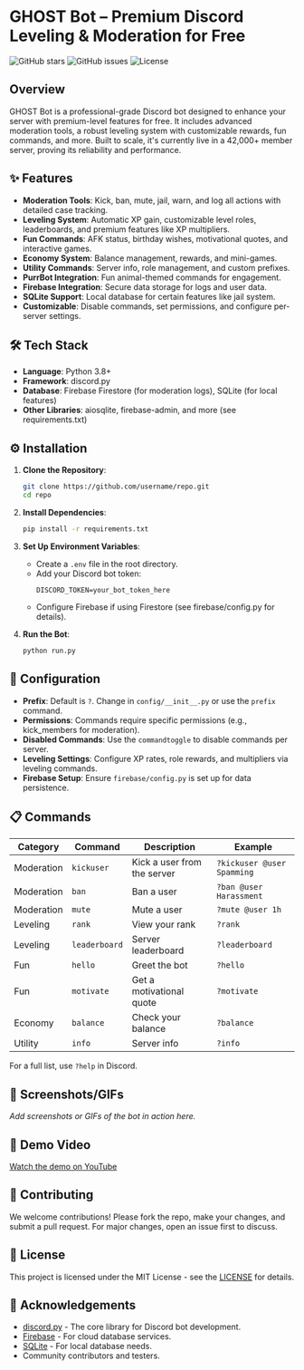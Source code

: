 # GHOST Bot – Premium Discord Leveling & Moderation for Free

![GitHub stars](https://img.shields.io/github/stars/raeesrind/GHOST-BOT.svg)
![GitHub issues](https://img.shields.io/github/issues/raeesrind/GHOST-BOT.svg)
![License](https://img.shields.io/github/license/raeesrind/GHOST-BOT)

## Overview

GHOST Bot is a professional-grade Discord bot designed to enhance your server with premium-level features for free. It includes advanced moderation tools, a robust leveling system with customizable rewards, fun commands, and more. Built to scale, it's currently live in a 42,000+ member server, proving its reliability and performance.

## ✨ Features

- **Moderation Tools**: Kick, ban, mute, jail, warn, and log all actions with detailed case tracking.
- **Leveling System**: Automatic XP gain, customizable level roles, leaderboards, and premium features like XP multipliers.
- **Fun Commands**: AFK status, birthday wishes, motivational quotes, and interactive games.
- **Economy System**: Balance management, rewards, and mini-games.
- **Utility Commands**: Server info, role management, and custom prefixes.
- **PurrBot Integration**: Fun animal-themed commands for engagement.
- **Firebase Integration**: Secure data storage for logs and user data.
- **SQLite Support**: Local database for certain features like jail system.
- **Customizable**: Disable commands, set permissions, and configure per-server settings.

## 🛠️ Tech Stack

- **Language**: Python 3.8+
- **Framework**: discord.py
- **Database**: Firebase Firestore (for moderation logs), SQLite (for local features)
- **Other Libraries**: aiosqlite, firebase-admin, and more (see requirements.txt)

## ⚙️ Installation

1. **Clone the Repository**:
   ```bash
   git clone https://github.com/username/repo.git
   cd repo
   ```

2. **Install Dependencies**:
   ```bash
   pip install -r requirements.txt
   ```

3. **Set Up Environment Variables**:
   - Create a `.env` file in the root directory.
   - Add your Discord bot token:
     ```
     DISCORD_TOKEN=your_bot_token_here
     ```
   - Configure Firebase if using Firestore (see firebase/config.py for details).

4. **Run the Bot**:
   ```bash
   python run.py
   ```

## 🔧 Configuration

- **Prefix**: Default is `?`. Change in `config/__init__.py` or use the `prefix` command.
- **Permissions**: Commands require specific permissions (e.g., kick_members for moderation).
- **Disabled Commands**: Use the `commandtoggle` to disable commands per server.
- **Leveling Settings**: Configure XP rates, role rewards, and multipliers via leveling commands.
- **Firebase Setup**: Ensure `firebase/config.py` is set up for data persistence.

## 📋 Commands

| Category | Command | Description | Example |
|----------|---------|-------------|---------|
| Moderation | `kickuser` | Kick a user from the server | `?kickuser @user Spamming` |
| Moderation | `ban` | Ban a user | `?ban @user Harassment` |
| Moderation | `mute` | Mute a user | `?mute @user 1h` |
| Leveling | `rank` | View your rank | `?rank` |
| Leveling | `leaderboard` | Server leaderboard | `?leaderboard` |
| Fun | `hello` | Greet the bot | `?hello` |
| Fun | `motivate` | Get a motivational quote | `?motivate` |
| Economy | `balance` | Check your balance | `?balance` |
| Utility | `info` | Server info | `?info` |

For a full list, use `?help` in Discord.

## 📸 Screenshots/GIFs

*Add screenshots or GIFs of the bot in action here.*

## 🎥 Demo Video

[Watch the demo on YouTube](https://www.youtube.com/watch?v=placeholder)

## 🤝 Contributing

We welcome contributions! Please fork the repo, make your changes, and submit a pull request. For major changes, open an issue first to discuss.

## 📄 License

This project is licensed under the MIT License - see the [LICENSE](https://github.com/raeesrind/GHOST-BOT/tree/main?tab=MIT-1-ov-file) for details.

## 🙏 Acknowledgements

- [discord.py](https://github.com/Rapptz/discord.py) - The core library for Discord bot development.
- [Firebase](https://firebase.google.com/) - For cloud database services.
- [SQLite](https://www.sqlite.org/) - For local database needs.
- Community contributors and testers.
